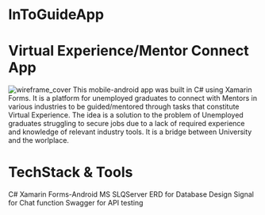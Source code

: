 # InToGuideApp 
# Virtual Experience/Mentor Connect App
![wireframe_cover](https://github.com/NoloBA/InToGuideApp/assets/59802813/ae796dcc-c3c8-4eff-a879-cc1b599aa212)
This mobile-android app was built in C# using Xamarin Forms.
It is a platform for unemployed graduates to connect with Mentors in various industries to be guided/mentored through tasks that constitute Virtual Experience.
The idea is a solution to the problem of Unemployed graduates struggling to secure jobs due to a lack of required experience and knowledge of relevant industry tools.
It is a bridge between University and the worlplace.

# TechStack & Tools
C#
Xamarin Forms-Android
MS SLQServer
ERD for Database Design
Signal for Chat function
Swagger for API testing



